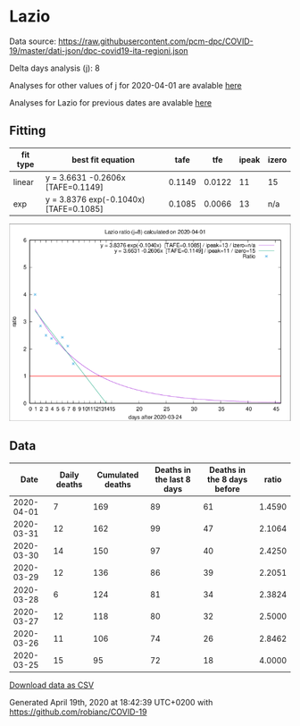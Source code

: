 # Lazio

Data source: https://raw.githubusercontent.com/pcm-dpc/COVID-19/master/dati-json/dpc-covid19-ita-regioni.json

Delta days analysis (j): 8

Analyses for other values of j for 2020-04-01 are avalable [here](../2020-04-01/README.md)

Analyses for Lazio for previous dates are avalable [here](../README.md)

## Fitting 
|fit type|best fit equation|tafe|tfe|ipeak|izero|
|-------|-----|--------|------|---|---|
|linear|y = 3.6631 -0.2606x  [TAFE=0.1149]|0.1149|0.0122|11|15|
|exp|y = 3.8376 exp(-0.1040x)  [TAFE=0.1085]|0.1085|0.0066|13|n/a|

![Plot](COVID-19_lazio_j8_2020-04-01.png)

## Data
|Date|Daily deaths|Cumulated deaths|Deaths in the last 8 days|Deaths in the 8 days before|ratio|
|----|----------|-----------|-------|--------------------|-----|
|2020-04-01|7|169|89|61|1.4590|
|2020-03-31|12|162|99|47|2.1064|
|2020-03-30|14|150|97|40|2.4250|
|2020-03-29|12|136|86|39|2.2051|
|2020-03-28|6|124|81|34|2.3824|
|2020-03-27|12|118|80|32|2.5000|
|2020-03-26|11|106|74|26|2.8462|
|2020-03-25|15|95|72|18|4.0000|

[Download data as CSV](COVID-19_lazio_j8_2020-04-01.csv)

Generated April 19th, 2020 at 18:42:39 UTC+0200 with https://github.com/robianc/COVID-19
